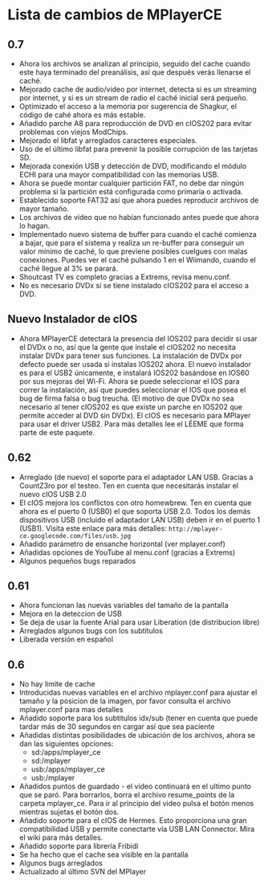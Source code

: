 # Lista de cambios de MPlayerCE #

## 0.7 ##

  * Ahora los archivos se analizan al principio, seguido del cache cuando este haya terminado del preanálisis, así que después verás llenarse el caché.
  * Mejorado cache de audio/video por internet, detecta si es un streaming por internet, y si es un stream de radio el caché inicial será pequeño.
  * Optimizado el acceso a la memoria por sugerencia de Shagkur, el código de cahé ahora es más estable.
  * Añadido parche A8 para reproducción de DVD en cIOS202 para evitar problemas con viejos ModChips.
  * Mejorado el libfat y arreglados caracteres especiales.
  * Uso de el último libfat para prevenir la posible corrupción de las tarjetas SD.
  * Mejorada conexión USB  y detección de DVD, modificando el módulo ECHI para una mayor compatibilidad con las memorias USB.
  * Ahora se puede montar cualquier partición FAT, no debe dar ningún problema si la partición está configurada como primaria o activada.
  * Establecido soporte FAT32 así que ahora puedes reproducir archivos de mayor tamaño.
  * Los archivos de vídeo que no habían funcionado antes puede que ahora lo hagan.
  * Implementado nuevo sistema de buffer para cuando el caché comienza a bajar, que para el sistema y realiza un re-buffer para conseguir un valor mínimo de caché, lo que previene posibles cuelgues con malas conexiones. Puedes ver el caché pulsando 1 en el Wiimando, cuando el caché llegue al 3% se parará.
  * Shoutcast TV es completo gracias a Extrems, revisa menu.conf.
  * No es necesario DVDx si se tiene instalado cIOS202 para el acceso a DVD.

## Nuevo Instalador de cIOS ##

  * Ahora MPlayerCE detectará la presencia del IOS202 para decidir si usar el DVDx o no, así que la gente que instale el cIOS202 no necesita instalar DVDx para tener sus funciones. La instalación de DVDx por defecto puede ser usada si instalas IOS202 ahora. El nuevo instalador es para el USB2 únicamente, e instalará IOS202 basándose en IOS60 por sus mejoras del Wi-Fi. Ahora se puede seleccionar el IOS para correr la instalación, así que puedes seleccionar el IOS que posea el bug de firma falsa o bug treucha. (El motivo de que DVDx no sea necesario al tener cIOS202 es que existe un parche en IOS202 que permite acceder al DVD sin DVDx). El cIOS es necesario para MPlayer para usar el driver USB2. Para más detalles lee el LÉEME que forma parte de este paquete.

## 0.62 ##

  * Arreglado (de nuevo) el soporte para el adaptador LAN USB. Gracias a CountZ3ro por el testeo. Ten en cuenta que necesitarás instalar el nuevo cIOS USB 2.0
  * El cIOS mejora los conflictos con otro homewbrew. Ten en cuenta que ahora es el puerto 0 (USB0) el que soporta USB 2.0. Todos los demás dispositivos USB (incluido el adaptador LAN USB) deben ir en el puerto 1 (USB1). Visita este enlace para más detalles: `http://mplayer-ce.googlecode.com/files/usb.jpg`
  * Añadido parámetro de ensanche horizontal (ver mplayer.conf)
  * Añadidas opciones de YouTube al menu.conf (gracias a Extrems)
  * Algunos pequeños bugs reparados

## 0.61 ##

  * Ahora funcionan las nuevas variables del tamaño de la pantalla
  * Mejora en la deteccion de USB
  * Se deja de usar la fuente Arial para usar Liberation (de distribucion libre)
  * Arreglados algunos bugs con los subtitulos
  * Liberada versión en español

## 0.6 ##

  * No hay limite de cache
  * Introducidas nuevas variables en el archivo mplayer.conf para ajustar el tamaño y la posicion de la imagen, por favor consulta el archivo mplayer.conf para mas detalles
  * Añadido soporte para los subtitulos idx/sub (tener en cuenta que puede tardar más de 30 segundos en cargar así que sea paciente
  * Añadidas distintas posibilidades de ubicación de los archivos, ahora se dan las siguientes opciones:
    * sd:/apps/mplayer\_ce
    * sd:/mplayer
    * usb:/apps/mplayer\_ce
    * usb:/mplayer
  * Añadidos puntos de guardado - el video continuará en el ultimo punto que se paró. Para borrarlos, borra el archivo resume\_points de la carpeta mplayer\_ce. Para ir al principio del video pulsa el botón menos mientras sujetas el botón dos.
  * Añadido soporte para el cIOS de Hermes.  Esto proporciona una gran compatibilidad USB y permite conectarte vía USB LAN Connector. Mira el wiki para más detalles.
  * Añadido soporte para librería Fribidi
  * Se ha hecho que el cache sea visible en la pantalla
  * Algunos bugs arreglados
  * Actualizado al último SVN del MPlayer
